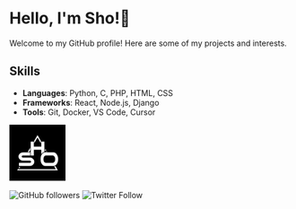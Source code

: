# Hello, I'm Sho!👋

Welcome to my GitHub profile! Here are some of my projects and interests.

## Skills

- **Languages**: Python, C, PHP, HTML, CSS
- **Frameworks**: React, Node.js, Django
- **Tools**: Git, Docker, VS Code, Cursor

<img src="./imgs/ShoLogoNormal.png" width="100">

![GitHub followers](https://img.shields.io/github/followers/LemonJsx?label=Follow&style=social)
![Twitter Follow](https://img.shields.io/twitter/follow/Sho000007?style=social)
